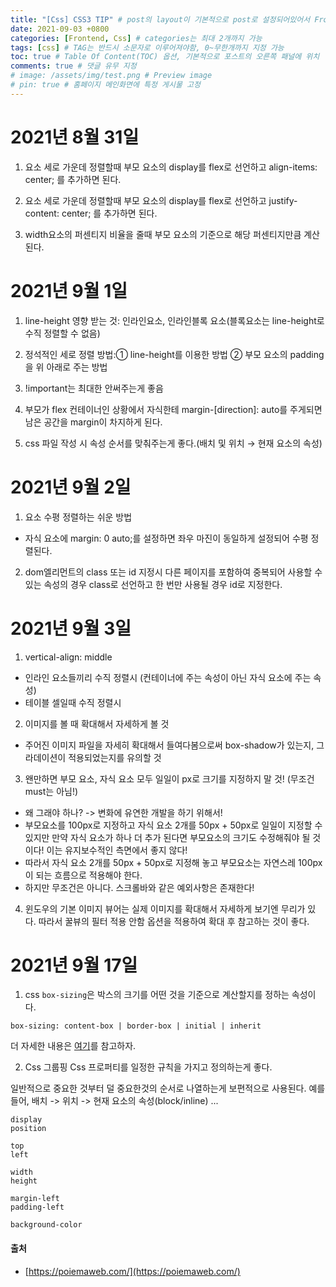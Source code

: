 ```yaml
---
title: "[Css] CSS3 TIP" # post의 layout이 기본적으로 post로 설정되어있어서 Front Matter에 따로 layout변수를 만들어 주지 않아도 됨
date: 2021-09-03 +0800
categories: [Frontend, Css] # categories는 최대 2개까지 가능
tags: [css] # TAG는 반드시 소문자로 이루어져야함, 0~무한개까지 지정 가능
toc: true # Table Of Content(TOC) 옵션, 기본적으로 포스트의 오른쪽 패널에 위치
comments: true # 댓글 유무 지정
# image: /assets/img/test.png # Preview image
# pin: true # 홈페이지 메인화면에 특정 게시물 고정
---
```


# 2021년 8월 31일
1) 요소 세로 가운데 정렬할때 부모 요소의 display를 flex로 선언하고 align-items: center; 를 추가하면 된다.

2) 요소 세로 가운데 정렬할때 부모 요소의 display를 flex로 선언하고 justify-content: center; 를 추가하면 된다.

3) width요소의 퍼센티지 비율을 줄때 부모 요소의 기준으로 해당 퍼센티지만큼 계산된다.

# 2021년 9월 1일
1) line-height 영향 받는 것: 인라인요소, 인라인블록 요소(블록요소는 line-height로 수직 정렬할 수 없음)

2) 정석적인 세로 정렬 방법:① line-height를 이용한 방법 ② 부모 요소의 padding을 위 아래로 주는 방법

3) !important는 최대한 안써주는게 좋음

4) 부모가 flex 컨테이너인 상황에서 자식한테 margin-[direction]: auto를 주게되면 남은 공간을 margin이 차지하게 된다.

5) css 파일 작성 시 속성 순서를 맞춰주는게 좋다.(배치 및 위치 → 현재 요소의 속성)

# 2021년 9월 2일
1) 요소 수평 정렬하는 쉬운 방법
- 자식 요소에 margin: 0 auto;를 설정하면 좌우 마진이 동일하게 설정되어 수평 정렬된다. 

2) dom엘리먼트의 class 또는 id 지정시 다른 페이지를 포함하여 중복되어 사용할 수 있는 속성의 경우 class로 선언하고 한 번만 사용될 경우 id로 지정한다.

# 2021년 9월 3일
1) vertical-align: middle
- 인라인 요소들끼리 수직 정렬시 (컨테이너에 주는 속성이 아닌 자식 요소에 주는 속성)
- 테이블 셀일때 수직 정렬시

2) 이미지를 볼 때 확대해서 자세하게 볼 것
- 주어진 이미지 파일을 자세히 확대해서 들여다봄으로써 box-shadow가 있는지, 그라데이션이 적용되었는지를 유의할 것

3) 왠만하면 부모 요소, 자식 요소 모두 일일이 px로 크기를 지정하지 말 것! (무조건 must는 아님!)
- 왜 그래야 하나? -> 변화에 유연한 개발을 하기 위해서!
- 부모요소를 100px로 지정하고 자식 요소 2개를 50px + 50px로 일일이 지정할 수 있지만 만약 자식 요소가 하나 더 추가 된다면 부모요소의 크기도 수정해줘야 될 것이다! 이는 유지보수적인 측면에서 좋지 않다!
- 따라서 자식 요소 2개를 50px + 50px로 지정해 놓고 부모요소는 자연스레 100px이 되는 흐름으로 적용해야 한다.
- 하지만 무조건은 아니다. 스크롤바와 같은 예외사항은 존재한다!

4) 윈도우의 기본 이미지 뷰어는 실제 이미지를 확대해서 자세하게 보기엔 무리가 있다. 따라서 꿀뷰의 필터 적용 안함 옵션을 적용하여 확대 후 참고하는 것이 좋다.

# 2021년 9월 17일
1) css `box-sizing`은 박스의 크기를 어떤 것을 기준으로 계산할지를 정하는 속성이다.

~~~
box-sizing: content-box | border-box | initial | inherit
~~~

더 자세한 내용은 [여기](https://www.codingfactory.net/10630)를 참고하자.

2) Css 그룹핑
Css 프로퍼티를 일정한 규칙을 가지고 정의하는게 좋다.

일반적으로 중요한 것부터 덜 중요한것의 순서로 나열하는게 보편적으로 사용된다.
예를 들어, 배치 -> 위치 -> 현재 요소의 속성(block/inline) ...

~~~
display
position

top
left

width
height

margin-left
padding-left

background-color
~~~

#### 출처
- [https://poiemaweb.com/](https://poiemaweb.com/)